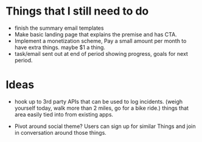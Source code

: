 # Things that I still need to do

* finish the summary email templates
* Make basic landing page that explains the premise and has CTA.
* Implement a monetization scheme, Pay a small amount per month to have extra things. maybe $1 a thing.
* task/email sent out at end of period showing progress, goals for next period.

# Ideas

* hook up to 3rd party APIs that can be used to log incidents. (weigh yourself today, walk more than 2 miles, go for a bike ride.) things that area easily tied into from existing apps.

* Pivot around social theme? Users can sign up for similar Things and join in conversation around those things.
